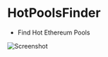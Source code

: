 
# HotPoolsFinder
- Find Hot Ethereum Pools

![Screenshot](https://github.com/happyjongsoft/HotPoolsFinder/blob/master/Screenshot-2022-08-09-175215.png.png?raw=true)
